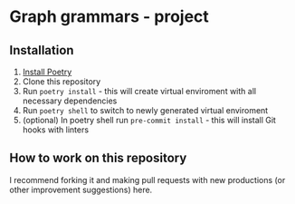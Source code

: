 # Graph grammars - project

## Installation
1. [Install Poetry](https://python-poetry.org/docs/#installation)
2. Clone this repository
3. Run `poetry install` - this will create virtual enviroment with all necessary dependencies
4. Run `poetry shell` to switch to newly generated virtual enviroment
5. (optional) In poetry shell run `pre-commit install` - this will install Git hooks with linters

## How to work on this repository
I recommend forking it and making pull requests with new productions (or other improvement suggestions) here.
